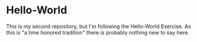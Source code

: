 # Hello-World
This is my second repository, but I'm following the Hello-World Exercise.  As this is "a time honored tradition" there is probably nothing new to say here.

